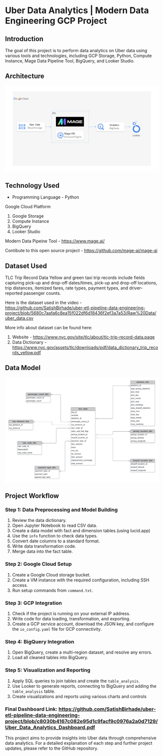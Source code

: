 # Uber Data Analytics | Modern Data Engineering GCP Project

## Introduction

The goal of this project is to perform data analytics on Uber data using various tools and technologies, including GCP Storage, Python, Compute Instance, Mage Data Pipeline Tool, BigQuery, and Looker Studio.

## Architecture 
<img src="Architecture.jpg">  

## Technology Used
- Programming Language - Python

Google Cloud Platform
1. Google Storage
2. Compute Instance 
3. BigQuery
4. Looker Studio

Modern Data Pipeine Tool - https://www.mage.ai/

Contibute to this open source project - https://github.com/mage-ai/mage-ai


## Dataset Used
TLC Trip Record Data
Yellow and green taxi trip records include fields capturing pick-up and drop-off dates/times, pick-up and drop-off locations, trip distances, itemized fares, rate types, payment types, and driver-reported passenger counts. 

Here is the dataset used in the video - https://github.com/SatishBirhade/uber-etl-pipeline-data-engineering-project/blob/5680c7aafa6c8ea15f022df6d18436f2ef3a7a53/Raw%20Data/uber_data.csv

More info about dataset can be found here:
1. Website - https://www.nyc.gov/site/tlc/about/tlc-trip-record-data.page
2. Data Dictionary - https://www.nyc.gov/assets/tlc/downloads/pdf/data_dictionary_trip_records_yellow.pdf

## Data Model
<img src="https://github.com/SatishBirhade/uber-etl-pipeline-data-engineering-project/blob/5680c7aafa6c8ea15f022df6d18436f2ef3a7a53/Model_Structure/data_model%20structure%20(facts%20and%20dimension%20table).jpeg">

## Project Workflow

### Step 1: Data Preprocessing and Model Building

1. Review the data dictionary.
2. Open Jupyter Notebook to read CSV data.
3. Create a data model with fact and dimension tables.(using lucid.app)
4. Use the `info` function to check data types.
5. Convert date columns to a standard format.
6. Write data transformation code.
7. Merge data into the fact table.

### Step 2: Google Cloud Setup

1. Create a Google Cloud storage bucket.
2. Create a VM instance with the required configuration, including SSH access.
3. Run setup commands from `command.txt`.

### Step 3: GCP Integration

1. Check if the project is running on your external IP address.
2. Write code for data loading, transformation, and exporting.
3. Create a GCP service account, download the JSON key, and configure the `io_config.yaml` file for GCP connectivity.

### Step 4: BigQuery Integration

1. Open BigQuery, create a multi-region dataset, and resolve any errors.
2. Load all cleaned tables into BigQuery.

### Step 5: Visualization and Reporting

1. Apply SQL queries to join tables and create the `table_analysis`.
2. Use Looker to generate reports, connecting to BigQuery and adding the `table_analysis` table.
3. Create visualizations and reports using various charts and controls

### Final Dashboard Link: https://github.com/SatishBirhade/uber-etl-pipeline-data-engineering-project/blob/c8030b4167c082e95d1c9facf9c0976a2a0d7129/Uber_Data_Analytics_Dashboard.pdf

This project aims to provide insights into Uber data through comprehensive data analytics. For a detailed explanation of each step and further project updates, please refer to the GitHub repository.



